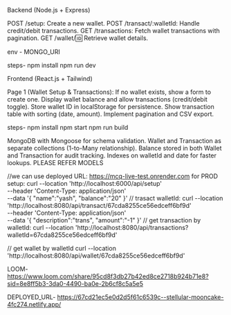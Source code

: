 Backend (Node.js + Express)

POST /setup: Create a new wallet.
POST /transact/:walletId: Handle credit/debit transactions.
GET /transactions: Fetch wallet transactions with pagination.
GET /wallet/:id: Retrieve wallet details.

env - MONGO_URI

steps-
npm install
npm run dev


Frontend (React.js + Tailwind)

Page 1 (Wallet Setup & Transactions):
If no wallet exists, show a form to create one.
Display wallet balance and allow transactions (credit/debit toggle).
Store wallet ID in localStorage for persistence.
Show transaction table with sorting (date, amount).
Implement pagination and CSV export.

steps-
npm install
npm start
npm run build


MongoDB with Mongoose for schema validation.
Wallet and Transaction as separate collections (1-to-Many relationship).
Balance stored in both Wallet and Transaction for audit tracking.
Indexes on walletId and date for faster lookups.
PLEASE REFER MODELS


//we can use deployed URL: https://mcq-live-test.onrender.com for PROD
setup:
curl --location 'http://localhost:6000/api/setup' \
--header 'Content-Type: application/json' \
--data '{
    "name":"yash",
    "balance":"20"
}'
// trasact walletId:
curl --location 'http://localhost:8080/api/transact/67cda8255ce56edceff6bf9d' \
--header 'Content-Type: application/json' \
--data '{
    "description":"trans",
    "amount":"-1"
}'
// get transaction by walletId:
curl --location 'http://localhost:8080/api/transactions?walletId=67cda8255ce56edceff6bf9d'

// get wallet by walletId
curl --location 'http://localhost:8080/api/wallet/67cda8255ce56edceff6bf9d'




LOOM- https://www.loom.com/share/95cd8f3db27b42ed8ce2718b924b71e8?sid=8e8ff5b3-3da0-4490-ba0e-2b6cf8c5a5e5

DEPLOYED_URL- https://67cd21ec5e0d2d5f61c6539c--stellular-mooncake-4fc274.netlify.app/